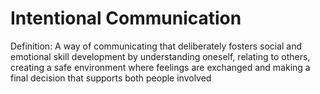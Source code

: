 # Intentional Communication

Definition: A way of communicating that deliberately fosters social and emotional skill development by understanding oneself, relating to others, creating a safe environment where feelings are exchanged and making a final decision that supports both people involved
